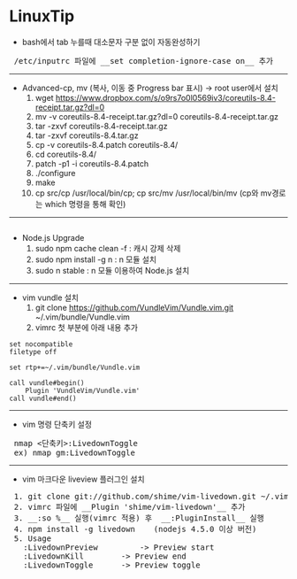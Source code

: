 # LinuxTip

* bash에서 tab 누를때 대소문자 구분 없이 자동완성하기
<pre>
 /etc/inputrc 파일에 __set completion-ignore-case on__ 추가
</pre>
<hr/>

* Advanced-cp, mv (복사, 이동 중 Progress bar 표시) -> root user에서 설치
	1. wget https://www.dropbox.com/s/o9rs7o0l0569iv3/coreutils-8.4-receipt.tar.gz?dl=0
	2. mv -v coreutils-8.4-receipt.tar.gz?dl=0 coreutils-8.4-receipt.tar.gz
	3. tar -zxvf coreutils-8.4-receipt.tar.gz 
	4. tar -zxvf coreutils-8.4.tar.gz
	5. cp -v coreutils-8.4.patch coreutils-8.4/
	6. cd coreutils-8.4/
	7. patch -p1 -i coreutils-8.4.patch
	8. ./configure 
	9. make
	10. cp src/cp /usr/local/bin/cp; cp src/mv /usr/local/bin/mv   (cp와 mv경로는 which 명령을 통해 확인)
<hr/>


```
```

* Node.js Upgrade
	1. sudo npm cache clean -f		: 캐시 강제 삭제
	2. sudo npm install -g n		: n 모듈 설치
	3. sudo n stable					: n 모듈 이용하여 Node.js 설치
<hr/>

* vim vundle 설치
	1. git clone https://github.com/VundleVim/Vundle.vim.git ~/.vim/bundle/Vundle.vim
	2. vimrc 첫 부분에 아래 내용 추가
<pre><code>set nocompatible
filetype off

set rtp+=~/.vim/bundle/Vundle.vim

call vundle#begin()
	Plugin 'VundleVim/Vundle.vim'
call vundle#end()
</code></pre>
<hr/>

* vim 명령 단축키 설정
<pre>
 nmap <단축키>:LivedownToggle<CR>
 ex) nmap gm:LivedownToggle<CR>
</pre>
<hr/>

* vim 마크다운 liveview 플러그인 설치
<pre>
 1. git clone git://github.com/shime/vim-livedown.git ~/.vim/bundle/vim-livedown 
 2. vimrc 파일에 __Plugin 'shime/vim-livedown'__ 추가
 3. __:so %__ 실행(vimrc 적용) 후  __:PluginInstall__ 실행
 4. npm install -g livedown    (nodejs 4.5.0 이상 버전)
 5. Usage
   :LivedownPreview 		-> Preview start
   :LivedownKill		-> Preview end
   :LivedownToggle		-> Preview toggle
</pre>
